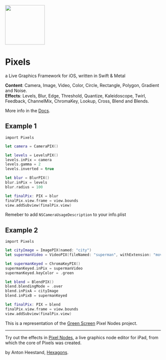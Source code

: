 <img src="https://github.com/anton-hexagons/pixels/raw/master/Assets/pixels_logo_1k_bg.png" width="128"/>

# Pixels
a Live Graphics Framework for iOS, written in Swift & Metal


<b>Content</b>: Camera, Image, Video, Color, Circle, Rectangle, Polygon, Gradient and Noise.
<br>
<b>Effects</b>: Levels, Blur, Edge, Threshold, Quantize, Kaleidoscope, Twirl, Feedback, ChannelMix, ChromaKey, Lookup, Cross, Blend and Blends.

More info in the [Docs](https://github.com/anton-hexagons/pixels/blob/master/DOCS.md).

## Example 1

`import Pixels`

~~~~swift
let camera = CameraPIX()

let levels = LevelsPIX()
levels.inPix = camera
levels.gamma = 2
levels.inverted = true

let blur = BlurPIX()
blur.inPix = levels
blur.radius = 100

let finalPix: PIX = blur
finalPix.view.frame = view.bounds
view.addSubview(finalPix.view)
~~~~ 

Remeber to add `NSCameraUsageDescription` to your info.plist

## Example 2

`import Pixels`

~~~~swift
let cityImage = ImagePIX(named: "city")
let supermanVideo = VideoPIX(fileNamed: "superman", withExtension: "mov")

let supermanKeyed = ChromaKeyPIX()
supermanKeyed.inPix = supermanVideo
supermanKeyed.keyColor = .green

let blend = BlendPIX()
blend.blendingMode = .over
blend.inPixA = cityImage
blend.inPixB = supermanKeyed

let finalPix: PIX = blend
finalPix.view.frame = view.bounds
view.addSubview(finalPix.view)
~~~~ 

This is a representation of the [Green Screen](http://pixelnodes.net/pixelshare/project/?id=3E292943-194A-426B-A624-BAAF423D17C1) Pixel Nodes project.

--- 

Try out the effects in [Pixel Nodes](http://pixelnodes.net/), a live graphics node editor for iPad, from which the core of Pixels was created.

by Anton Heestand, [Hexagons](http://hexagons.se/).
